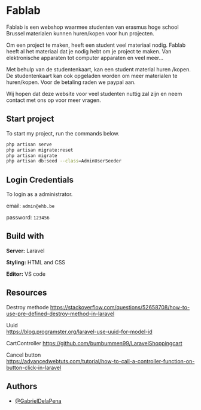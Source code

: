 
# Fablab

Fablab is een webshop waarmee studenten van erasmus hoge school Brussel materialen kunnen huren/kopen voor hun projecten.

Om een project te maken, heeft een student veel materiaal nodig. Fablab heeft al het materiaal dat je nodig hebt om je project te maken. Van elektronische apparaten tot computer apparaten en veel meer...

Met behulp van de studentenkaart, kan een student material huren /kopen. De studentenkaart kan ook opgeladen worden om meer materialen te huren/kopen. Voor de betaling raden we paypal aan.

Wij hopen dat deze website voor veel studenten nuttig zal zijn en neem contact met ons op voor meer vragen.


## Start project

To start my project, run the commands below.

```bash
php artisan serve
php artisan migrate:reset
php artisan migrate
php artisan db:seed --class=AdminUserSeeder
```
    
## Login Credentials

To login as a administrator.

email: `admin@ehb.be`

password: `123456`


## Build with


**Server:** Laravel

**Styling:** HTML and CSS

**Editor:** VS code




## Resources

Destroy methode
https://stackoverflow.com/questions/52658708/how-to-use-pre-defined-destroy-method-in-laravel

Uuid   
https://blog.programster.org/laravel-use-uuid-for-model-id

CartController
https://github.com/bumbummen99/LaravelShoppingcart

Cancel button  
https://advancedwebtuts.com/tutorial/how-to-call-a-controller-function-on-button-click-in-laravel
## Authors

- [@GabrielDelaPena](https://github.com/GabrielDelaPena)

